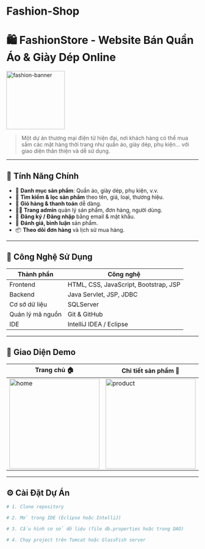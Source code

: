 # Fashion-Shop

# 🛍️ FashionStore - Website Bán Quần Áo & Giày Dép Online

<img title="" src="file:///C:/Users/vtdat/Documents/SWP391_Project_Group3_OSS/web/assests/css/logohuy.png" alt="fashion-banner" width="153" data-align="inline">

> Một dự án thương mại điện tử hiện đại, nơi khách hàng có thể mua sắm các mặt hàng thời trang như quần áo, giày dép, phụ kiện... với giao diện thân thiện và dễ sử dụng.

---

## 🚀 Tính Năng Chính

- 👗 **Danh mục sản phẩm**: Quần áo, giày dép, phụ kiện, v.v.
- 🔎 **Tìm kiếm & lọc sản phẩm** theo tên, giá, loại, thương hiệu.
- 🛒 **Giỏ hàng & thanh toán** dễ dàng.
- 🧑‍💼 **Trang admin** quản lý sản phẩm, đơn hàng, người dùng.
- 📝 **Đăng ký / Đăng nhập** bằng email & mật khẩu.
- 💬 **Đánh giá, bình luận** sản phẩm.
- 📦 **Theo dõi đơn hàng** và lịch sử mua hàng.

---

## 🧱 Công Nghệ Sử Dụng

| Thành phần       | Công nghệ                             |
| ---------------- | ------------------------------------- |
| Frontend         | HTML, CSS, JavaScript, Bootstrap, JSP |
| Backend          | Java Servlet, JSP, JDBC               |
| Cơ sở dữ liệu    | SQLServer                             |
| Quản lý mã nguồn | Git & GitHub                          |
| IDE              | IntelliJ IDEA / Eclipse               |

---

## 📸 Giao Diện Demo

| Trang chủ 🏠                                                                                                          | Chi tiết sản phẩm 👟                                                                                                     | Trang quản trị ⚙️                                                                                                      |
| --------------------------------------------------------------------------------------------------------------------- | ------------------------------------------------------------------------------------------------------------------------ | ---------------------------------------------------------------------------------------------------------------------- |
| <img src="file:///C:/Users/vtdat/Documents/EHC/Screenshot%202025-07-24%20003407.jpg" title="" alt="home" width="236"> | <img src="file:///C:/Users/vtdat/Documents/EHC/Screenshot%202025-07-24%20003548.jpg" title="" alt="product" width="236"> | <img src="file:///C:/Users/vtdat/Documents/EHC/Screenshot%202025-07-24%20003453.jpg" title="" alt="admin" width="231"> |

---

## ⚙️ Cài Đặt Dự Án

```bash
# 1. Clone repository

# 2. Mở trong IDE (Eclipse hoặc IntelliJ)

# 3. Cấu hình cơ sở dữ liệu (file db.properties hoặc trong DAO)

# 4. Chạy project trên Tomcat hoặc GlassFish server
```
